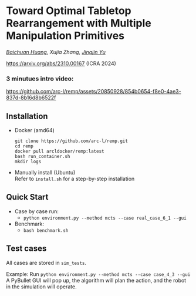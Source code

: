 # Toward Optimal Tabletop Rearrangement with Multiple Manipulation Primitives

*[Baichuan Huang](https://baichuan05.github.io/), Xujia Zhang, [Jingjin Yu](https://arc-l.github.io/)* 

https://arxiv.org/abs/2310.00167 (ICRA 2024)

### 3 minutues intro video:
https://github.com/arc-l/remp/assets/20850928/854b0654-f8e0-4ae3-837d-8b16d8b6522f


## Installation
* Docker (amd64)<br>
    ```
    git clone https://github.com/arc-l/remp.git
    cd remp
    docker pull arcldocker/remp:latest
    bash run_container.sh
    mkdir logs
    ```

* Manually install (Ubuntu)<br>
    Refer to `install.sh` for a step-by-step installation

## Quick Start
* Case by case run:
  * `python environment.py --method mcts --case real_case_6_1 --gui`
* Benchmark:
  * `bash benchmark.sh`

## Test cases
All cases are stored in `sim_tests`.

Example:
Run `python environment.py --method mcts --case case_4_3 --gui`
A PyBullet GUI will pop up, the algorithm will plan the action, and the robot in the simulation will operate.
